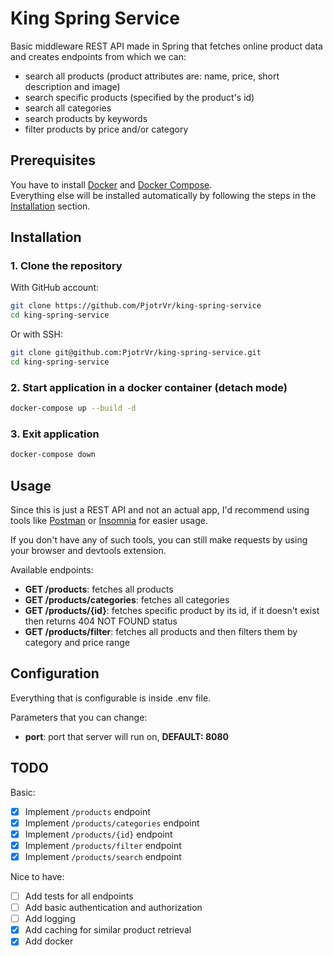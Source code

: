 # King Spring Service
Basic middleware REST API made in Spring that fetches online product data and creates
endpoints from which we can:
- search all products (product attributes are: name, price, short description and image)
- search specific products (specified by the product's id)
- search all categories
- search products by keywords
- filter products by price and/or category

## Prerequisites
You have to install [Docker](https://www.docker.com/products/docker-desktop/) and [Docker Compose](https://docs.docker.com/compose/install/).  <br>
Everything else will be installed automatically by following the steps in the [Installation](#installation) section.

## Installation
### 1. Clone the repository
    
With GitHub account:   
```sh
git clone https://github.com/PjotrVr/king-spring-service
cd king-spring-service
```

Or with SSH:
```sh
git clone git@github.com:PjotrVr/king-spring-service.git
cd king-spring-service
```

### 2. Start application in a docker container (detach mode)
```sh
docker-compose up --build -d
```

### 3. Exit application
```sh
docker-compose down
```

## Usage
Since this is just a REST API and not an actual app, I'd recommend using tools like [Postman](https://www.postman.com/) or [Insomnia](https://insomnia.rest/) for easier usage.

If you don't have any of such tools, you can still make requests by using your browser and devtools extension.

Available endpoints:
- **GET /products**: fetches all products
- **GET /products/categories**: fetches all categories
- **GET /products/{id}**: fetches specific product by its id, if it doesn't exist then returns 404 NOT FOUND status
- **GET /products/filter**: fetches all products and then filters them by category and price range

## Configuration
Everything that is configurable is inside .env file.

Parameters that you can change:
- **port**: port that server will run on, **DEFAULT: 8080**

## TODO
Basic:
- [x] Implement `/products` endpoint
- [x] Implement `/products/categories` endpoint
- [x] Implement `/products/{id}` endpoint
- [x] Implement `/products/filter` endpoint
- [x] Implement `/products/search` endpoint

Nice to have:
- [ ] Add tests for all endpoints
- [ ] Add basic authentication and authorization
- [ ] Add logging 
- [x] Add caching for similar product retrieval
- [x] Add docker
